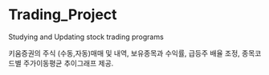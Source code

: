 # Trading_Project
Studying and Updating stock trading programs

키움증권의 주식 (수동,자동)매매 및 내역, 보유종목과 수익률, 급등주 배율 조정, 종목코드별 주가이동평균 추이그래프 제공.
